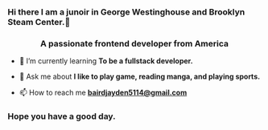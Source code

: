 ### Hi there I am a junoir in George Westinghouse and Brooklyn Steam Center.👋



<h3 align="center">A passionate frontend developer from America</h3>

- 🌱 I’m currently learning **To be a fullstack developer.**

- 💬 Ask me about **I like to play game, reading manga, and playing sports.**

- 📫 How to reach me **bairdjayden5114@gmail.com**

<h3 align="left">Hope you have a good day.</h3>
<p align="left">
</p>